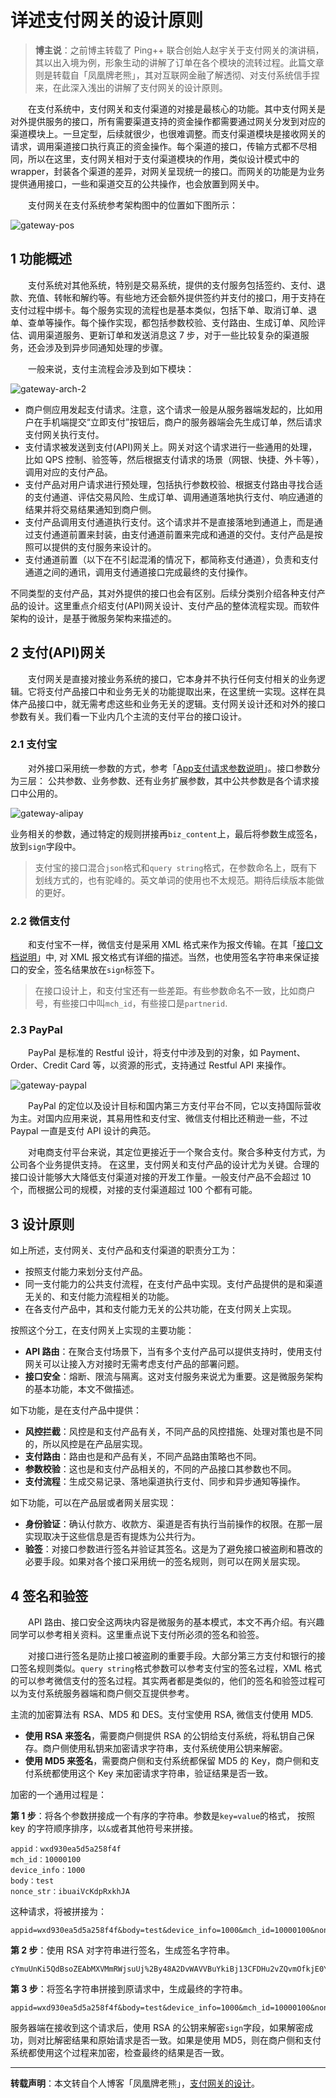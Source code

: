 # 详述支付网关的设计原则

> **博主说**：之前博主转载了 Ping++ 联合创始人赵宇关于支付网关的演讲稿，其以出入境为例，形象生动的讲解了订单在各个模块的流转过程。此篇文章则是转载自「凤凰牌老熊」，其对互联网金融了解透彻、对支付系统信手捏来，在此深入浅出的讲解了支付网关的设计原则。


　　在支付系统中，支付网关和支付渠道的对接是最核心的功能。其中支付网关是对外提供服务的接口，所有需要渠道支持的资金操作都需要通过网关分发到对应的渠道模块上。一旦定型，后续就很少，也很难调整。而支付渠道模块是接收网关的请求，调用渠道接口执行真正的资金操作。每个渠道的接口，传输方式都不尽相同，所以在这里，支付网关相对于支付渠道模块的作用，类似设计模式中的 wrapper，封装各个渠道的差异，对网关呈现统一的接口。而网关的功能是为业务提供通用接口，一些和渠道交互的公共操作，也会放置到网关中。

　　支付网关在支付系统参考架构图中的位置如下图所示：

![gateway-pos](http://img.blog.csdn.net/20170804154737706)

## 1 功能概述

　　支付系统对其他系统，特别是交易系统，提供的支付服务包括签约、支付、退款、充值、转帐和解约等。有些地方还会额外提供签约并支付的接口，用于支持在支付过程中绑卡。每个服务实现的流程也是基本类似，包括下单、取消订单、退单、查单等操作。每个操作实现，都包括参数校验、支付路由、生成订单、风险评估、调用渠道服务、更新订单和发送消息这 7 步，对于一些比较复杂的渠道服务，还会涉及到异步同通知处理的步骤。

　　一般来说，支付主流程会涉及到如下模块：

![gateway-arch-2](http://img.blog.csdn.net/20170804154945713)

 - 商户侧应用发起支付请求。注意，这个请求一般是从服务器端发起的，比如用户在手机端提交“立即支付”按钮后，商户的服务器端会先生成订单，然后请求支付网关执行支付。
 - 支付请求被发送到支付(API)网关上。网关对这个请求进行一些通用的处理，比如 QPS 控制、验签等，然后根据支付请求的场景（网银、快捷、外卡等），调用对应的支付产品。
 - 支付产品对用户请求进行预处理，包括执行参数校验、根据支付路由寻找合适的支付通道、评估交易风险、生成订单、调用通道落地执行支付、响应通道的结果并将交易结果通知到商户侧。
 - 支付产品调用支付通道执行支付。这个请求并不是直接落地到通道上，而是通过支付通道前置来封装，由支付通道前置来完成和通道的交付。支付产品是按照可以提供的支付服务来设计的。
 - 支付通道前置（以下在不引起混淆的情况下，都简称支付通道），负责和支付通道之间的通讯，调用支付通道接口完成最终的支付操作。

不同类型的支付产品，其对外提供的接口也会有区别。后续分类别介绍各种支付产品的设计。这里重点介绍支付(API)网关设计、支付产品的整体流程实现。而软件架构的设计，是基于微服务架构来描述的。

## 2 支付(API)网关

　　支付网关是直接对接业务系统的接口，它本身并不执行任何支付相关的业务逻辑。它将支付产品接口中和业务无关的功能提取出来，在这里统一实现。这样在具体产品接口中，就无需考虑这些和业务无关的逻辑。支付网关设计还和对外的接口参数有关。我们看一下业内几个主流的支付平台的接口设计。

### 2.1 支付宝

　　对外接口采用统一参数的方式，参考「[App支付请求参数说明](https://doc.open.alipay.com/docs/doc.htm?spm=a219a.7629140.0.0.8jvvbW&treeId=193&articleId=105465&docType=1)」。接口参数分为三层： 公共参数、业务参数、还有业务扩展参数，其中公共参数是各个请求接口中公用的。

![gateway-alipay](http://img.blog.csdn.net/20170804160139940)

业务相关的参数，通过特定的规则拼接再`biz_content`上，最后将参数生成签名，放到`sign`字段中。

> 支付宝的接口混合`json`格式和`query string`格式，在参数命名上，既有下划线方式的，也有驼峰的。英文单词的使用也不太规范。期待后续版本能做的更好。

### 2.2 微信支付

　　和支付宝不一样，微信支付是采用 XML 格式来作为报文传输。在其「[接口文档说明](https://pay.weixin.qq.com/wiki/doc/api/app/app.php?chapter=4_1)」中, 对 XML 报文格式有详细的描述。当然，也使用签名字符串来保证接口的安全，签名结果放在`sign`标签下。

> 在接口设计上，和支付宝还有一些差距。有些参数命名不一致，比如商户号，有些接口中叫`mch_id`，有些接口是`partnerid`.

### 2.3 PayPal

　　PayPal 是标准的 Restful 设计，将支付中涉及到的对象，如 Payment、Order、Credit Card 等，以资源的形式，支持通过 Restful API 来操作。

![gateway-paypal](http://img.blog.csdn.net/20170804161753335)

　　PayPal 的定位以及设计目标和国内第三方支付平台不同，它以支持国际营收为主。对国内应用来说，其易用性和支付宝、微信支付相比还稍逊一些，不过 Paypal 一直是支付 API 设计的典范。

　　对电商支付平台来说，其定位更接近于一个聚合支付。聚合多种支付方式，为公司各个业务提供支持。 在这里，支付网关和支付产品的设计尤为关键。合理的接口设计能够大大降低支付渠道对接的开发工作量。一般支付产品不会超过 10 个，而根据公司的规模，对接的支付渠道超过 100 个都有可能。

## 3 设计原则

如上所述，支付网关、支付产品和支付渠道的职责分工为：

 - 按照支付能力来划分支付产品。
 - 同一支付能力的公共支付流程，在支付产品中实现。支付产品提供的是和渠道无关的、和支付能力流程相关的功能。
 - 在各支付产品中，其和支付能力无关的公共功能，在支付网关上实现。

按照这个分工，在支付网关上实现的主要功能：

 - **API 路由**：在聚合支付场景下，当有多个支付产品可以提供支持时，使用支付网关可以让接入方对接时无需考虑支付产品的部署问题。
 - **接口安全**：熔断、限流与隔离。这对支付服务来说尤为重要。这是微服务架构的基本功能，本文不做描述。

如下功能，是在支付产品中提供：

 - **风控拦截**：风控是和支付产品有关，不同产品的风控措施、处理对策也是不同的，所以风控是在产品层实现。
 - **支付路由**：路由也是和产品有关，不同产品路由策略也不同。
 - **参数校验**：这也是和支付产品相关的，不同的产品接口其参数也不同。
 - **支付流程**：生成交易记录、落地渠道执行支付、同步和异步通知等操作。

如下功能，可以在产品层或者网关层实现：

 - **身份验证**：确认付款方、收款方、渠道是否有执行当前操作的权限。在那一层实现取决于这些信息是否有提炼为公共行为。
 - **验签**：对接口参数进行签名并验证其签名。这是为了避免接口被盗刷和篡改的必要手段。如果对各个接口采用统一的签名规则，则可以在网关层实现。

## 4 签名和验签

　　API 路由、接口安全这两块内容是微服务的基本模式，本文不再介绍。有兴趣同学可以参考相关资料。这里重点说下支付所必须的签名和验签。 

　　对接口进行签名是防止接口被盗刷的重要手段。大部分第三方支付和银行的接口签名规则类似。`query string`格式参数可以参考支付宝的签名过程，XML 格式的可以参考微信支付的签名过程。其实两者都是类似的，他们的签名和验签过程可以为支付系统服务器端和商户侧交互提供参考。

主流的加密算法有 RSA、MD5 和 DES。支付宝使用 RSA, 微信支付使用 MD5.

 - **使用 RSA 来签名**，需要商户侧提供 RSA 的公钥给支付系统，将私钥自己保存。商户侧使用私钥来加密请求字符串，支付系统使用公钥来解密。
 - **使用 MD5 来签名**，需要商户侧和支付系统都保留 MD5 的 Key，商户侧和支付系统都使用这个 Key 来加密请求字符串，验证结果是否一致。

加密的一个通用过程是：

**第 1 步**：将各个参数拼接成一个有序的字符串。参数是`key=value`的格式， 按照 key 的字符顺序排序，以`&`或者其他符号来拼接。

```
appid：wxd930ea5d5a258f4f
mch_id：10000100
device_info：1000
body：test
nonce_str：ibuaiVcKdpRxkhJA
```

这种请求，将被拼接为：

```
appid=wxd930ea5d5a258f4f&body=test&device_info=1000&mch_id=10000100&nonce_str=ibuaiVcKdpRxkhJA
```

**第 2 步**：使用 RSA 对字符串进行签名，生成签名字符串。

```
cYmuUnKi5QdBsoZEAbMXVMmRWjsuUj%2By48A2DvWAVVBuYkiBj13CFDHu2vZQvmOfkjE0YqCUQE04kqm9Xg3tIX8tPeIGIFtsIyp%2FM45w1ZsDOiduBbduGtRo1XRsvAyVAv2hCrBLLrDI5Vi7uZZ66Lo5J0PpUUWwyQGt0M4cj8g%3D
```

**第 3 步**：将签名字符串拼接到原请求中，生成最终的字符串。

```
appid=wxd930ea5d5a258f4f&body=test&device_info=1000&mch_id=10000100&nonce_str=ibuaiVcKdpRxkhJA&sign=cYmuUnKi5QdBsoZEAbMXVMmRWjsuUj%2By48A2DvWAVVBuYkiBj13CFDHu2vZQvmOfkjE0YqCUQE04kqm9Xg3tIX8tPeIGIFtsIyp%2FM45w1ZsDOiduBbduGtRo1XRsvAyVAv2hCrBLLrDI5Vi7uZZ66Lo5J0PpUUWwyQGt0M4cj8g%3D
```

服务器端在接收到这个请求后，使用 RSA 的公钥来解密`sign`字段，如果解密成功，则对比解密结果和原始请求是否一致。如果是使用 MD5，则在商户侧和支付系统都使用这个过程来加密，检查最终的结果是否一致。


----------


**转载声明**：本文转自个人博客「凤凰牌老熊」，[支付网关的设计](http://blog.lixf.cn/essay/2016/11/02/account-7-gateway/)。
